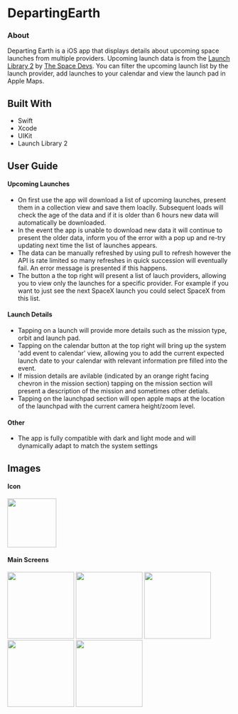 # DepartingEarth
### About
Departing Earth is a iOS app that displays details about upcoming space launches from multiple providers. 
Upcoming launch data is from the [Launch Library 2](https://thespacedevs.com/llapi) by [The Space Devs](https://thespacedevs.com). 
You can filter the upcoming launch list by the launch provider, add launches to your calendar and view the launch pad in Apple Maps.

## Built With
* Swift
* Xcode
* UIKit
* Launch Library 2


## User Guide
#### Upcoming Launches
- On first use the app will download a list of upcoming launches, present them in a collection view and save them loaclly. Subsequent loads will check the age of the data and if it is older than 6 hours new data will automatically be downloaded. 
- In the event the app is unable to download new data it will continue to present the older data, inform you of the error with a pop up and re-try updating next time the list of launches appears.
- The data can be manually refreshed by using pull to refresh however the API is rate limited so many refreshes in quick succession will eventually fail. An error message is presented if this happens.
- The button a the top right will present a list of lauch providers, allowing you to view only the launches for a specific provider. For example if you want to just see the next SpaceX launch you could select SpaceX from this list.

#### Launch Details
- Tapping on a launch will provide more details such as the mission type, orbit and launch pad.
- Tapping on the calendar button at the top right will bring up the system 'add event to calendar' view, allowing you to add the current expected launch date to your calendar with relevant information pre filled into the event.
- If mission details are avilable (indicated by an orange right facing chevron in the mission section) tapping on the mission section will present a description of the mission and sometimes other detials. 
- Tapping on the launchpad section will open apple maps at the location of the launchpad with the current camera height/zoom level.

#### Other
- The app is fully compatible with dark and light mode and will dynamically adapt to match the system settings


## Images
#### Icon
<img src="https://github.com/MatthewFolbigg/DepartingEarth/blob/7035fdc6445eb87c2e6acf5d5abbe8064cb2f32b/Images/App%20Icon.PNG" width="110" height="110">

#### Main Screens
<img src="https://github.com/MatthewFolbigg/DepartingEarth/blob/7035fdc6445eb87c2e6acf5d5abbe8064cb2f32b/Images/UpcomingLaunches.PNG" width="150"> <img src="https://github.com/MatthewFolbigg/DepartingEarth/blob/7035fdc6445eb87c2e6acf5d5abbe8064cb2f32b/Images/ProviderFilter.PNG" width="150"> <img src="https://github.com/MatthewFolbigg/DepartingEarth/blob/7035fdc6445eb87c2e6acf5d5abbe8064cb2f32b/Images/LaunchDetail.PNG" width="150"> <img src="https://github.com/MatthewFolbigg/DepartingEarth/blob/d7ed934e1d2934db1733568d59c98d1b11c756ea/Images/MissionDescription.PNG" width="150"> <img src="https://github.com/MatthewFolbigg/DepartingEarth/blob/d7ed934e1d2934db1733568d59c98d1b11c756ea/Images/AddToCal.PNG" width="150">
